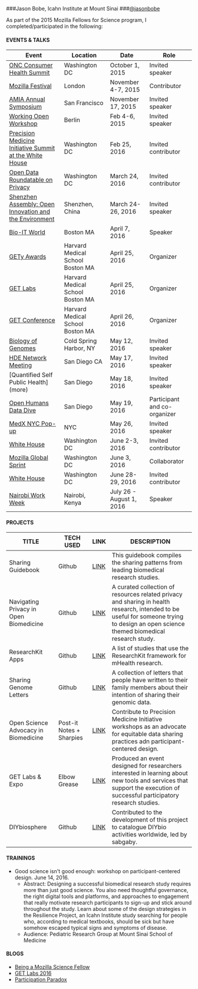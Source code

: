 
###Jason Bobe, Icahn Institute at Mount Sinai
###[@jasonbobe](https://twitter.com/jasonbobe)

As part of the 2015 Mozilla Fellows for Science program, I completed/participated in the following: 

#### EVENTS & TALKS

Event | Location | Date | Role
----- | -------- | ---- | -----
[ONC Consumer Health Summit](http://www.capconcorp.com/meeting/2014/Consumer-Health-IT-Summit/) | Washington DC | October 1, 2015 | Invited speaker
[Mozilla Festival](https://mozillafestival.org/) | London | November 4-7, 2015 | Contributor
[AMIA Annual Symposium](https://www.amia.org/amia2015) | San Francisco | November 17, 2015 | Invited speaker 
[Working Open Workshop](https://science.mozilla.org/working-open-workshop-february-2016) | Berlin | Feb 4-6, 2015 | Invited speaker
[Precision Medicine Initiative Summit at the White House](more) | Washington DC | Feb 25, 2016 | Invited contributor
[Open Data Roundatable on Privacy](https://www.data.gov/meta/open-data-roundtables/) | Washington DC | March 24, 2016 | Invited contributor
[Shenzhen Assembly: Open Innovation and the Environment](http://sagebase.org/events/sage-event-02/) | Shenzhen, China | March 24-26, 2016 | Invited speaker
[Bio-IT World](http://www.bio-itworldexpo.com/) | Boston MA | April 7, 2016 | Speaker
[GETy Awards](http://www.getconference.org/get2016/awards.html) | Harvard Medical School Boston MA  | April 25, 2016 | Organizer
[GET Labs](www.getconference.org/get2016/labs.html) | Harvard Medical School  Boston MA | April 25, 2016 | Organizer
[GET Conference](www.getconference.org) | Harvard Medical School  Boston MA | April 26, 2016 | Organizer
[Biology of Genomes](https://meetings.cshl.edu/meetings.aspx?meet=genome&year=16) | Cold Spring Harbor, NY | May 12, 2016 | Invited speaker
[HDE Network Meeting](more) | San Diego CA | May 17, 2016 | Invited speaker
[Quantified Self Public Health] (more) | San Diego | May 18, 2016 | Invited speaker
[Open Humans Data Dive](more) | San Diego | May 19, 2016 | Participant and co-organizer
[MedX NYC Pop-up](more) | NYC | May 26, 2016 | Invited speaker
[White House]() | Washington DC | June 2-3, 2016 | Invited contributor
[Mozilla Global Sprint](https://science.mozilla.org/programs/events/global-sprint-2016) | Washington DC | June 3, 2016 | Collaborator
[White House]() | Washington DC | June 28-29, 2016 | Invited contributor
[Nairobi Work Week]() | Nairobi, Kenya | July 26 - August 1, 2016 | Speaker

#### PROJECTS
TITLE | TECH USED | LINK | DESCRIPTION
----- | --------- | ---- | ------------
Sharing Guidebook | Github  | [LINK](http://blog.jasonbobe.net/sharing-guidebook/) | This guidebook compiles the sharing patterns from leading biomedical research studies. 
Navigating Privacy in Open Biomedicine | Github | [LINK](http://blog.jasonbobe.net/privacy-resources/) | A curated collection of resources related privacy and sharing in health research, intended to be useful for someone trying to design an open science themed biomedical research study.
ResearchKit Apps | Github | [LINK](https://github.com/jasonbobe/research-kit-apps) | A list of studies that use the ResearchKit framework for mHealth research.
Sharing Genome Letters | Github | [LINK](https://github.com/jasonbobe/sharing-genome-letters) | A collection of letters that people have written to their family members about their intention of sharing their genomic data.
Open Science Advocacy in Biomedicine | Post-it Notes + Sharpies | [LINK](https://science.mozilla.org/blog/ff-jason) | Contribute to Precision Medicine Initiative workshops as an advocate for equitable data sharing practices adn participant-centered design.
GET Labs & Expo | Elbow Grease | [LINK](http://www.getconference.org/get2016/labs.html) |  Produced an event designed for researchers interested in learning about new tools and services that support the execution of successful participatory research studies. 
DIYbiosphere | Github | [LINK](https://github.com/DIYbiosphere) | Contributed to the development of this project to catalogue DIYbio activities worldwide, led by sabgaby.

#### TRAININGS
* Good science isn't good enough: workshop on participant-centered design. June 14, 2016. 
  * Abstract: Designing a successful biomedical research study requires more than just good science. You also need thoughtful governance, the right digital tools and platforms, and approaches to engagement that really motivate research participants to sign-up and stick around throughout the study. Learn about some of the design strategies in the Resilience Project, an Icahn Institute study searching for people who, according to medical textbooks, should be sick but have somehow escaped typical signs and symptoms of disease.
  * Audience: Pediatric Research Group at Mount Sinai School of Medicine
  
#### BLOGS
* [Being a Mozilla Science Fellow](http://blog.jasonbobe.net/mozilla-fellow-retrospective/)
* [GET Labs 2016](http://blog.jasonbobe.net/Architecture-Participation-GET-Labs/)
* [Participation Paradox](http://blog.jasonbobe.net/participation-paradox/)

